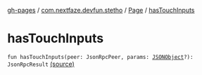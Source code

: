 [gh-pages](../../index.md) / [com.nextfaze.devfun.stetho](../index.md) / [Page](index.md) / [hasTouchInputs](./has-touch-inputs.md)

# hasTouchInputs

`fun hasTouchInputs(peer: JsonRpcPeer, params: `[`JSONObject`](https://developer.android.com/reference/org/json/JSONObject.html)`?): JsonRpcResult` [(source)](https://github.com/NextFaze/dev-fun/tree/master/devfun-stetho/src/main/java/com/nextfaze/devfun/stetho/Stetho.kt#L96)